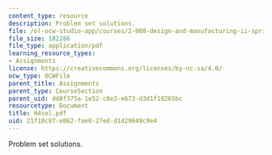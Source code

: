 ```yaml
---
content_type: resource
description: Problem set solutions.
file: /ol-ocw-studio-app/courses/2-008-design-and-manufacturing-ii-spring-2003/21f18c87e062fae027edd1d29649c9e4_H4sol.pdf
file_size: 182286
file_type: application/pdf
learning_resource_types:
- Assignments
license: https://creativecommons.org/licenses/by-nc-sa/4.0/
ocw_type: OCWFile
parent_title: Assignments
parent_type: CourseSection
parent_uid: dd8f375a-1e52-c8e3-e673-d3d1f19265bc
resourcetype: Document
title: H4sol.pdf
uid: 21f18c87-e062-fae0-27ed-d1d29649c9e4
---
```

Problem set solutions.